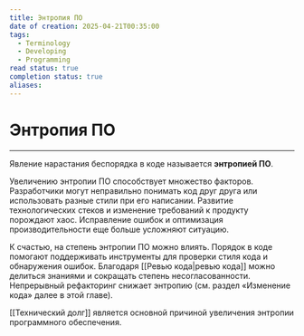 ```yaml
---
title: Энтропия ПО
date of creation: 2025-04-21T00:35:00
tags:
  - Terminology
  - Developing
  - Programming
read status: true
completion status: true
aliases:
---
```

# Энтропия ПО
---

Явление нарастания беспорядка в коде называется **энтропией ПО**.

Увеличению энтропии ПО способствует множество факторов. Разработчики могут неправильно понимать код друг друга или использовать разные стили при его написании. Развитие технологических стеков и изменение требований к продукту порождают хаос. Исправление ошибок и оптимизация производительности еще больше усложняют ситуацию.

К счастью, на степень энтропии ПО можно влиять. Порядок в коде помогают поддерживать инструменты для проверки стиля кода и обнаружения ошибок. Благодаря [[Ревью кода|ревью кода]] можно делиться знаниями и сокращать степень несогласованности. Непрерывный рефакторинг снижает энтропию (см. раздел «Изменение кода» далее в этой главе).

[[Технический долг]] является основной причиной увеличения энтропии программного обеспечения.
